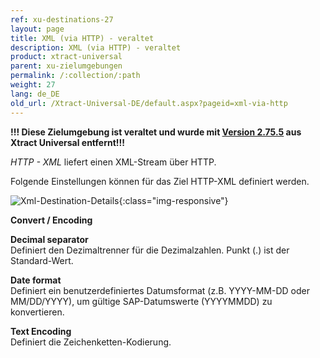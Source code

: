 ```yaml
---
ref: xu-destinations-27
layout: page
title: XML (via HTTP) - veraltet
description: XML (via HTTP) - veraltet
product: xtract-universal
parent: xu-zielumgebungen
permalink: /:collection/:path
weight: 27
lang: de_DE
old_url: /Xtract-Universal-DE/default.aspx?pageid=xml-via-http
---
```


**!!! Diese Zielumgebung ist veraltet und wurde mit [Version 2.75.5](https://my.theobald-software.com/index.php?/Default/Knowledgebase/Article/View/86/52/xtract-universal-version-history) aus Xtract Universal entfernt!!!**

*HTTP - XML* liefert einen XML-Stream über HTTP. 

Folgende Einstellungen können für das Ziel HTTP-XML definiert werden.

![Xml-Destination-Details](/img/content/Xml-Destination-Details.jpg){:class="img-responsive"}

**Convert / Encoding**

**Decimal separator**<br>
Definiert den Dezimaltrenner für die Dezimalzahlen. Punkt (.) ist der Standard-Wert.             
             
**Date format**<br>
Definiert ein benutzerdefiniertes Datumsformat (z.B. YYYY-MM-DD oder MM/DD/YYYY), um gültige SAP-Datumswerte (YYYYMMDD) zu konvertieren. 

**Text Encoding** <br>
Definiert die Zeichenketten-Kodierung.